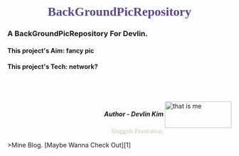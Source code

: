#  <font color="#5D478B" face="Comic Sans MS"><center>BackGroundPicRepository</center></font>
###  A BackGroundPicRepository For Devlin.

#### This project's Aim: fancy pic

#### This project's Tech: network?

<br>
<br>
<br>

<!-- <center>
![that is me](https://user-images.githubusercontent.com/34091548/76274914-e135e200-62bc-11ea-999a-446b383f765c.jpg 400*300 "Devlin Kim")
</center> -->
<img src="https://user-images.githubusercontent.com/34091548/76274914-e135e200-62bc-11ea-999a-446b383f765c.jpg" width="150" height="60" align="right" title="that is me"/>

#####  <p align="right"> Author - Devlin Kim   </p>
<p align="right"><font color="#C5C1AA" face="Comic Sans MS" >Sluggish Frustration.</font></p>
>Mine Blog. [Maybe Wanna Check Out][1]





[1]:https://devlin-k.github.io/